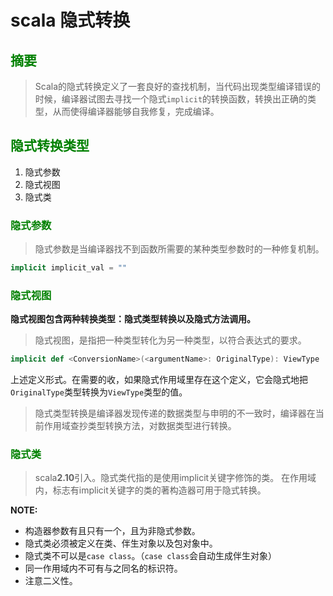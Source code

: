 # scala 隐式转换

## <font color="green">摘要</font>

> Scala的隐式转换定义了一套良好的查找机制，当代码出现类型编译错误的时候，编译器试图去寻找一个隐式`implicit`的转换函数，转换出正确的类型，从而使得编译器能够自我修复，完成编译。
> 

## <font color="green">隐式转换类型</font>

1. 隐式参数
2. 隐式视图
3. 隐式类

### <font color="green">隐式参数</font>

> 隐式参数是当编译器找不到函数所需要的某种类型参数时的一种修复机制。
> 

```scala
implicit implicit_val = ""
```

### <font color="green">隐式视图</font>

**隐式视图包含两种转换类型：隐式类型转换以及隐式方法调用。**

> 隐式视图，是指把一种类型转化为另一种类型，以符合表达式的要求。
> 

```scala
implicit def <ConversionName>(<argumentName>: OriginalType): ViewType
```

上述定义形式。在需要的收，如果隐式作用域里存在这个定义，它会隐式地把`OriginalType`类型转换为`ViewType`类型的值。

> 隐式类型转换是编译器发现传递的数据类型与申明的不一致时，编译器在当前作用域查抄类型转换方法，对数据类型进行转换。
> 

### <font color="green">隐式类</font>

> scala**2.10**引入。隐式类代指的是使用implicit关键字修饰的类。
> 在作用域内，标志有implicit关键字的类的著构造器可用于隐式转换。
> 

**NOTE:**

- 构造器参数有且只有一个，且为非隐式参数。
- 隐式类必须被定义在类、伴生对象以及包对象中。
- 隐式类不可以是`case class`。（`case class`会自动生成伴生对象）
- 同一作用域内不可有与之同名的标识符。
- 注意二义性。

